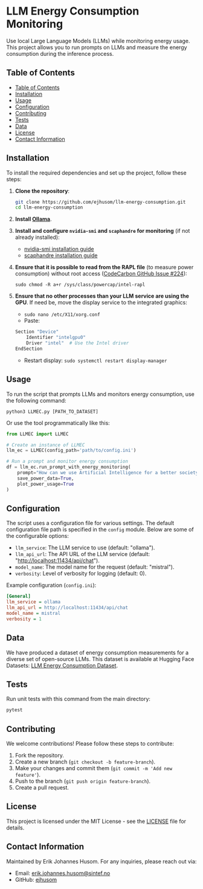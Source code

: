 # LLM Energy Consumption Monitoring

Use local Large Language Models (LLMs) while monitoring energy usage. This project allows you to run prompts on LLMs and measure the energy consumption during the inference process.

## Table of Contents

- [Table of Contents](#table-of-contents)
- [Installation](#installation)
- [Usage](#usage)
- [Configuration](#configuration)
- [Contributing](#contributing)
- [Tests](#tests)
- [Data](#data)
- [License](#license)
- [Contact Information](#contact-information)

## Installation

To install the required dependencies and set up the project, follow these steps:

1. **Clone the repository**:
   ```bash
   git clone https://github.com/ejhusom/llm-energy-consumption.git
   cd llm-energy-consumption
   ```

<!-- 2. **Create a virtual environment** (optional but recommended): -->
<!--    ```bash -->
<!--    python3 -m venv venv -->
<!--    source venv/bin/activate -->
<!--    ``` -->

<!-- 3. **Install the dependencies**: -->
<!--    ```bash -->
<!--    pip install -r requirements.txt -->
<!--    ``` -->

2. **Install [Ollama](https://ollama.com/)**.

3. **Install and configure `nvidia-smi` and `scaphandre` for monitoring** (if not already installed):
   - [nvidia-smi installation guide](https://developer.nvidia.com/nvidia-system-management-interface)
   - [scaphandre installation guide](https://github.com/hubblo-org/scaphandre)

4. **Ensure that it is possible to read from the RAPL file** (to measure power consumption) without root access ([CodeCarbon GitHub Issue #224](https://github.com/mlco2/codecarbon/issues/244)):
	```
	sudo chmod -R a+r /sys/class/powercap/intel-rapl
	```

5. **Ensure that no other processes than your LLM service are using the GPU**. If need be, move the display service to the integrated graphics:
	- `sudo nano /etc/X11/xorg.conf`
	- Paste:
	```bash
	Section "Device"
		Identifier "intelgpu0"
		Driver "intel"  # Use the Intel driver
	EndSection
	```
	- Restart display: `sudo systemctl restart display-manager`


## Usage

To run the script that prompts LLMs and monitors energy consumption, use the following command:

```
python3 LLMEC.py [PATH_TO_DATASET]
```

Or use the tool programmatically like this:

```python
from LLMEC import LLMEC

# Create an instance of LLMEC
llm_ec = LLMEC(config_path='path/to/config.ini')

# Run a prompt and monitor energy consumption
df = llm_ec.run_prompt_with_energy_monitoring(
    prompt="How can we use Artificial Intelligence for a better society?",
    save_power_data=True,
    plot_power_usage=True
)
```

## Configuration

The script uses a configuration file for various settings. The default configuration file path is specified in the `config` module. Below are some of the configurable options:

- `llm_service`: The LLM service to use (default: "ollama").
- `llm_api_url`: The API URL of the LLM service (default: "<http://localhost:11434/api/chat>").
- `model_name`: The model name for the request (default: "mistral").
- `verbosity`: Level of verbosity for logging (default: 0).

Example configuration (`config.ini`):

```ini
[General]
llm_service = ollama
llm_api_url = http://localhost:11434/api/chat
model_name = mistral
verbosity = 1
```

## Data

We have produced a dataset of energy consumption measurements for a diverse set of open-source LLMs.
This dataset is available at Hugging Face Datasets: [LLM Energy Consumption Dataset](https://huggingface.co/datasets/ejhusom/llm-inference-energy-consumption).

## Tests

Run unit tests with this command from the main directory:

```bash
pytest
```

## Contributing

We welcome contributions! Please follow these steps to contribute:

1. Fork the repository.
2. Create a new branch (`git checkout -b feature-branch`).
3. Make your changes and commit them (`git commit -m 'Add new feature'`).
4. Push to the branch (`git push origin feature-branch`).
5. Create a pull request.

## License

This project is licensed under the MIT License - see the [LICENSE](LICENSE) file for details.

## Contact Information

Maintained by Erik Johannes Husom. For any inquiries, please reach out via:

- Email: <erik.johannes.husom@sintef.no>
- GitHub: [ejhusom](https://github.com/ejhusom)
